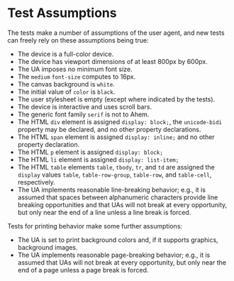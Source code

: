 # Test Assumptions

The tests make a number of assumptions of the user agent, and new
tests can freely rely on these assumptions being true:

 * The device is a full-color device.
 * The device has viewport dimensions of at least 800px by 600px.
 * The UA imposes no minimum font size.
 * The `medium` `font-size` computes to 16px.
 * The canvas background is `white`.
 * The initial value of `color` is `black`.
 * The user stylesheet is empty (except where indicated by the tests).
 * The device is interactive and uses scroll bars.
 * The generic font family `serif` is not to Ahem.
 * The HTML `div` element is assigned `display: block;`, the
   `unicode-bidi` property may be declared, and no other property
   declarations.
   <!-- unicode-bidi: isolate should be required; we currently don't
   assume this because Chrome and Safari are yet to ship this: see
   https://bugs.chromium.org/p/chromium/issues/detail?id=296863 and
   https://bugs.webkit.org/show_bug.cgi?id=65617 -->
 * The HTML `span` element is assigned `display: inline;` and no other
   property declaration.
 * The HTML `p` element is assigned `display: block;`
 * The HTML `li` element is assigned `display: list-item;`
 * The HTML `table` elements `table`, `tbody`, `tr`, and `td` are
   assigned the `display` values `table`, `table-row-group`,
   `table-row`, and `table-cell`, respectively.
 * The UA implements reasonable line-breaking behavior; e.g., it is
   assumed that spaces between alphanumeric characters provide line
   breaking opportunities and that UAs will not break at every
   opportunity, but only near the end of a line unless a line break is
   forced.

Tests for printing behavior make some further assumptions:

 * The UA is set to print background colors and, if it supports
   graphics, background images.
 * The UA implements reasonable page-breaking behavior; e.g., it is
   assumed that UAs will not break at every opportunity, but only near
   the end of a page unless a page break is forced.
